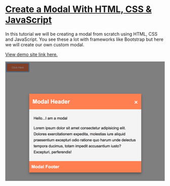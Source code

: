 # [Create a Modal With HTML, CSS & JavaScript](https://www.youtube.com/watch?v=6ophW7Ask_0)

In this tutorial we will be creating a modal from scratch using HTML, CSS and JavaScript. You see these a lot with frameworks like Bootstrap but here we will create our own custom modal.

[View demo site link here.](https://webdevtuts.github.io/simple_modal/)

![Preview](screenshot.png)
